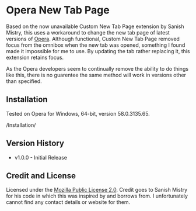 # Opera New Tab Page

Based on the now unavailable Custom New Tab Page extension by Sanish Mistry, this uses a workaround to change the new tab page of latest versions of [Opera](https://www.opera.com/). Although functional, Custom New Tab Page removed focus from the omnibox when the new tab was opened, something I found made it impossible for me to use. By updating the tab rather replacing it, this extension retains focus.

As the Opera developers seem to continually remove the ability to do things like this, there is no guarentee the same method will work in versions other than specified.

## Installation

Tested on Opera for Windows, 64-bit, version 58.0.3135.65.

/Installation/

## Version History

- v1.0.0  - Initial Release

## Credit and License

Licensed under the [Mozilla Public License 2.0](https://www.mozilla.org/en-US/MPL/2.0/). Credit goes to Sanish Mistry for his code in which this was inspired by and borrows from. I unfortunately cannot find any contact details or website for them.